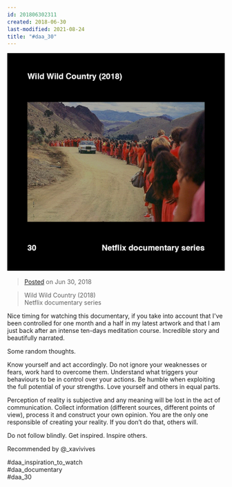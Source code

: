 ```yaml
---
id: 201806302311
created: 2018-06-30
last-modified: 2021-08-24
title: "#daa_30"
---
```

![](../assets/201806302311.jpg)

>[Posted]([[202106221357]]) on Jun 30, 2018

>Wild Wild Country (2018)  
>Netflix documentary series

Nice timing for watching this documentary, if you take into account that I've been controlled for one month and a half in my latest artwork and that I am just back after an intense ten-days meditation course. Incredible story and beautifully narrated.

Some random thoughts.

Know yourself and act accordingly. Do not ignore your weaknesses or fears, work hard to overcome them. Understand what triggers your behaviours to be in control over your actions. Be humble when exploiting the full potential of your strengths. Love yourself and others in equal parts.

Perception of reality is subjective and any meaning will be lost in the act of communication. Collect information (different sources, different points of view), process it and construct your own opinion. You are the only one responsible of creating your reality. If you don’t do that, others will.

Do not follow blindly. Get inspired. Inspire others.

Recommended by @_xavivives

#daa_inspiration_to_watch  
#daa_documentary  
#daa_30